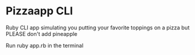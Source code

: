# Pizzaapp CLI

Ruby CLI app simulating you putting your favorite toppings on a pizza but PLEASE don't add pineapple

Run ruby app.rb in the terminal
